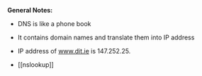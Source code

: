 **General Notes:**
* DNS is like a phone book

* It contains domain names and translate them into IP address

* IP address of www.dit.ie is 147.252.25.

* [[nslookup]] 